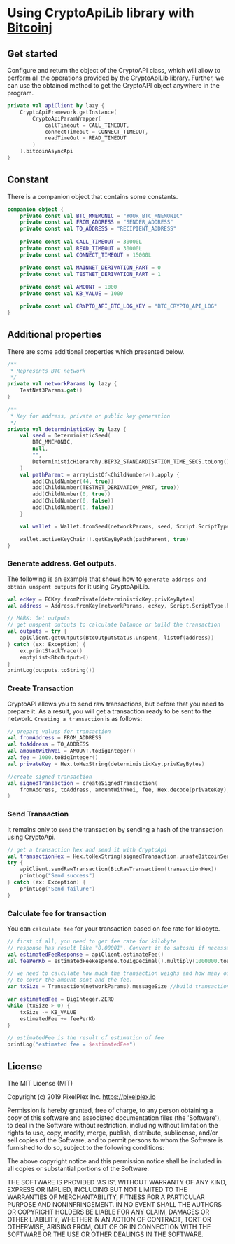 # Using CryptoApiLib library with [Bitcoinj](https://bitcoinj.github.io)

## Get started
Сonfigure and return the object of the CryptoAPI class, which will allow to perform all the operations provided by the CryptoApiLib library.
Further, we can use the obtained method to get the CryptoAPI object anywhere in the program.
```kotlin
private val apiClient by lazy {
    CryptoApiFramework.getInstance(
        CryptoApiParamWrapper(
            callTimeout = CALL_TIMEOUT,
            connectTimeout = CONNECT_TIMEOUT,
            readTimeOut = READ_TIMEOUT
        )
    ).bitcoinAsyncApi
}
```

## Constant
There is a companion object that contains some constants.
```kotlin
companion object {
    private const val BTC_MNEMONIC = "YOUR_BTC_MNEMONIC"
    private const val FROM_ADDRESS = "SENDER_ADDRESS"
    private const val TO_ADDRESS = "RECIPIENT_ADDRESS"
    
    private const val CALL_TIMEOUT = 30000L
    private const val READ_TIMEOUT = 30000L
    private const val CONNECT_TIMEOUT = 15000L

    private const val MAINNET_DERIVATION_PART = 0
    private const val TESTNET_DERIVATION_PART = 1
    
    private const val AMOUNT = 1000
    private const val KB_VALUE = 1000

    private const val CRYPTO_API_BTC_LOG_KEY = "BTC_CRYPTO_API_LOG"
}
```

## Additional properties
There are some additional properties which presented below.
```kotlin
/**
 * Represents BTC network 
 */
private val networkParams by lazy {
    TestNet3Params.get()
}

/**
 * Key for address, private or public key generation
 */
private val deterministicKey by lazy {
    val seed = DeterministicSeed(
        BTC_MNEMONIC,
        null,
        "",
        DeterministicHierarchy.BIP32_STANDARDISATION_TIME_SECS.toLong()
    )
    val pathParent = arrayListOf<ChildNumber>().apply {
        add(ChildNumber(44, true))
        add(ChildNumber(TESTNET_DERIVATION_PART, true))
        add(ChildNumber(0, true))
        add(ChildNumber(0, false))
        add(ChildNumber(0, false))
    }

    val wallet = Wallet.fromSeed(networkParams, seed, Script.ScriptType.P2PKH)

    wallet.activeKeyChain!!.getKeyByPath(pathParent, true)
}
```

### Generate address. Get outputs.
The following is an example that shows how to `generate address and obtain unspent outputs` for it using CryptoApiLib.
```kotlin
val ecKey = ECKey.fromPrivate(deterministicKey.privKeyBytes)
val address = Address.fromKey(networkParams, ecKey, Script.ScriptType.P2PKH).toString()

// MARK: Get outputs
// get unspent outputs to calculate balance or build the transaction
val outputs = try {
    apiClient.getOutputs(BtcOutputStatus.unspent, listOf(address))
} catch (ex: Exception) {
    ex.printStackTrace()
    emptyList<BtcOutput>()
}
printLog(outputs.toString())
```

### Create Transaction
CryptoAPI allows you to send raw transactions, but before that you need to prepare it. As a result, you will get a transaction ready to be sent to the network.
`Creating a transaction` is as follows:
```kotlin
// prepare values for transaction
val fromAddress = FROM_ADDRESS
val toAddress = TO_ADDRESS
val amountWithWei = AMOUNT.toBigInteger()
val fee = 1000.toBigInteger()
val privateKey = Hex.toHexString(deterministicKey.privKeyBytes)

//create signed transaction
val signedTransaction = createSignedTransaction(
    fromAddress, toAddress, amountWithWei, fee, Hex.decode(privateKey), outputs
)
```

### Send Transaction
It remains only to `send` the transaction by sending a hash of the transaction using CryptoApi.
```kotlin
// get a transaction hex and send it with CryptoApi
val transactionHex = Hex.toHexString(signedTransaction.unsafeBitcoinSerialize())
try {
    apiClient.sendRawTransaction(BtcRawTransaction(transactionHex))
    printLog("Send success")
} catch (ex: Exception) {
    printLog("Send failure")
}
```

### Calculate fee for transaction
You can `calculate fee` for your transaction based on fee rate for kilobyte.
```kotlin
// first of all, you need to get fee rate for kilobyte
// response has result like "0.00001". Convert it to satoshi if necessary.
val estimatedFeeResponse = apiClient.estimateFee()
val feePerKb = estimatedFeeResponse.toBigDecimal().multiply(1000000.toBigDecimal()).toBigInteger()

// we need to calculate how much the transaction weighs and how many outs we need to take in transaction
// to cover the amount sent and the fee.
var txSize = Transaction(networkParams).messageSize //build transaction like example above and get size

var estimatedFee = BigInteger.ZERO
while (txSize > 0) {
    txSize -= KB_VALUE
    estimatedFee += feePerKb
}

// estimatedFee is the result of estimation of fee
printLog("estimated fee = $estimatedFee")
```

## License

The MIT License (MIT)

Copyright (c) 2019 PixelPlex Inc. <https://pixelplex.io>

Permission is hereby granted, free of charge, to any person obtaining
a copy of this software and associated documentation files (the
'Software'), to deal in the Software without restriction, including
without limitation the rights to use, copy, modify, merge, publish,
distribute, sublicense, and/or sell copies of the Software, and to
permit persons to whom the Software is furnished to do so, subject to
the following conditions:

The above copyright notice and this permission notice shall be
included in all copies or substantial portions of the Software.

THE SOFTWARE IS PROVIDED 'AS IS', WITHOUT WARRANTY OF ANY KIND,
EXPRESS OR IMPLIED, INCLUDING BUT NOT LIMITED TO THE WARRANTIES OF
MERCHANTABILITY, FITNESS FOR A PARTICULAR PURPOSE AND NONINFRINGEMENT.
IN NO EVENT SHALL THE AUTHORS OR COPYRIGHT HOLDERS BE LIABLE FOR ANY
CLAIM, DAMAGES OR OTHER LIABILITY, WHETHER IN AN ACTION OF CONTRACT,
TORT OR OTHERWISE, ARISING FROM, OUT OF OR IN CONNECTION WITH THE
SOFTWARE OR THE USE OR OTHER DEALINGS IN THE SOFTWARE.
